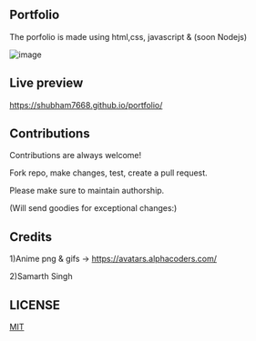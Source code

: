 ## Portfolio
  
The porfolio is made using html,css, javascript & (soon Nodejs)
  
![image](https://user-images.githubusercontent.com/54644253/192871507-2285f3ba-59c2-44bf-bdff-1458fa4be37e.png)

## Live preview  
https://shubham7668.github.io/portfolio/


## Contributions
Contributions are always welcome!  

Fork repo, make changes, test, create a pull request.  

Please make sure to maintain authorship.  

(Will send goodies for exceptional changes:)


## Credits 
  
1)Anime png & gifs -> https://avatars.alphacoders.com/ 
  
2)Samarth Singh  

## LICENSE
  
[MIT](https://github.com/shubham7668/potfolio/blob/main/LICENSE)
